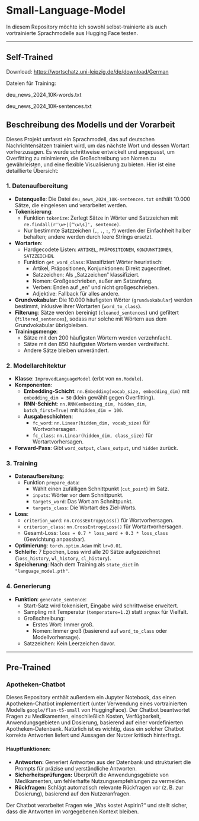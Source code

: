 # Small-Language-Model

In diesem Repository möchte ich sowohl selbst-trainierte als auch vortrainierte Sprachmodelle aus Hugging Face testen.

---

## Self-Trained

Download:
https://wortschatz.uni-leipzig.de/de/download/German

Dateien für Training:

deu_news_2024_10K-words.txt

deu_news_2024_10K-sentences.txt

## Beschreibung des Modells und der Vorarbeit

Dieses Projekt umfasst ein Sprachmodell, das auf deutschen Nachrichtensätzen trainiert wird, um das nächste Wort und dessen Wortart vorherzusagen. Es wurde schrittweise entwickelt und angepasst, um Overfitting zu minimieren, die Großschreibung von Nomen zu gewährleisten, und eine flexible Visualisierung zu bieten. Hier ist eine detaillierte Übersicht:

### 1. Datenaufbereitung
- **Datenquelle**: Die Datei `deu_news_2024_10K-sentences.txt` enthält 10.000 Sätze, die eingelesen und verarbeitet werden.
- **Tokenisierung**: 
  - Funktion `tokenize`: Zerlegt Sätze in Wörter und Satzzeichen mit `re.findall(r'\w+|[^\w\s]', sentence)`.
  - Nur bestimmte Satzzeichen (`,`, `.`, `:`, `?`) werden der Einfachheit halber behalten; andere werden durch leere Strings ersetzt.
- **Wortarten**:
  - Hardgecodete Listen: `ARTIKEL`, `PRÄPOSITIONEN`, `KONJUNKTIONEN`, `SATZZEICHEN`.
  - Funktion `get_word_class`: Klassifiziert Wörter heuristisch:
    - Artikel, Präpositionen, Konjunktionen: Direkt zugeordnet.
    - Satzzeichen: Als „Satzzeichen“ klassifiziert.
    - Nomen: Großgeschrieben, außer am Satzanfang.
    - Verben: Enden auf „en“ und nicht großgeschrieben.
    - Adjektive: Fallback für alles andere.
- **Grundvokabular**: Die 10.000 häufigsten Wörter (`grundvokabular`) werden bestimmt, inklusive ihrer Wortarten (`word_to_class`).
- **Filterung**: Sätze werden bereinigt (`cleaned_sentences`) und gefiltert (`filtered_sentences`), sodass nur solche mit Wörtern aus dem Grundvokabular übrigbleiben.
- **Trainingsmenge**:
  - Sätze mit den 200 häufigsten Wörtern werden verzehnfacht.
  - Sätze mit den 850 häufigsten Wörtern werden verdreifacht.
  - Andere Sätze bleiben unverändert.

### 2. Modellarchitektur
- **Klasse**: `ImprovedLanguageModel` (erbt von `nn.Module`).
- **Komponenten**:
  - **Embedding-Schicht**: `nn.Embedding(vocab_size, embedding_dim)` mit `embedding_dim = 50` (klein gewählt gegen Overfitting).
  - **RNN-Schicht**: `nn.RNN(embedding_dim, hidden_dim, batch_first=True)` mit `hidden_dim = 100`.
  - **Ausgabeschichten**:
    - `fc_word`: `nn.Linear(hidden_dim, vocab_size)` für Wortvorhersagen.
    - `fc_class`: `nn.Linear(hidden_dim, class_size)` für Wortartvorhersagen.
- **Forward-Pass**: Gibt `word_output`, `class_output`, und `hidden` zurück.

### 3. Training
- **Datenaufbereitung**:
  - Funktion `prepare_data`: 
    - Wählt einen zufälligen Schnittpunkt (`cut_point`) im Satz.
    - `inputs`: Wörter vor dem Schnittpunkt.
    - `targets_word`: Das Wort am Schnittpunkt.
    - `targets_class`: Die Wortart des Ziel-Worts.
- **Loss**:
  - `criterion_word`: `nn.CrossEntropyLoss()` für Wortvorhersagen.
  - `criterion_class`: `nn.CrossEntropyLoss()` für Wortartvorhersagen.
  - Gesamt-Loss: `loss = 0.7 * loss_word + 0.3 * loss_class` (Gewichtung anpassbar).
- **Optimierung**: `torch.optim.Adam` mit `lr=0.01`.
- **Schleife**: 7 Epochen, Loss wird alle 20 Sätze aufgezeichnet (`loss_history`, `wl_history`, `cl_history`).
- **Speicherung**: Nach dem Training als `state_dict` in `"language_model.pth"`.

### 4. Generierung
- **Funktion**: `generate_sentence`:
  - Start-Satz wird tokenisiert, Eingabe wird schrittweise erweitert.
  - Sampling mit Temperatur (`temperature=1.2`) statt `argmax` für Vielfalt.
  - Großschreibung:
    - Erstes Wort: Immer groß.
    - Nomen: Immer groß (basierend auf `word_to_class` oder Modellvorhersage).
  - Satzzeichen: Kein Leerzeichen davor.

---

## Pre-Trained

### Apotheken-Chatbot

Dieses Repository enthält außerdem ein Jupyter Notebook, das einen Apotheken-Chatbot implementiert (unter Verwendung eines vortrainierten Modells `google/flan-t5-small` von HuggingFace). Der Chatbot beantwortet Fragen zu Medikamenten, einschließlich Kosten, Verfügbarkeit, Anwendungsgebieten und Dosierung, basierend auf einer vordefinierten Apotheken-Datenbank. Natürlich ist es wichtig, dass ein solcher Chatbot korrekte Antworten liefert und Aussagen der Nutzer kritisch hinterfragt.

#### Hauptfunktionen:

- **Antworten:** Generiert Antworten aus der Datenbank und strukturiert die Prompts für präzise und verständliche Antworten.
- **Sicherheitsprüfungen:** Überprüft die Anwendungsgebiete von Medikamenten, um fehlerhafte Nutzungsempfehlungen zu vermeiden.
- **Rückfragen:** Schlägt automatisch relevante Rückfragen vor (z. B. zur Dosierung), basierend auf den Nutzeranfragen.

Der Chatbot verarbeitet Fragen wie „Was kostet Aspirin?“ und stellt sicher, dass die Antworten im vorgegebenen Kontext bleiben.



